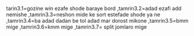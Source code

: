 tarin3.1=gozine win ezafe shode baraye bord
,tamrin3.2=adad ezafi add nemishe
,tamrin3.3=neshon mide ke sort estefade shode ya ne
,tamrin3.4=ba adad dadan be tol adad mar dorost mikone
,tamrin3.5=bmm mige
,tamrin3.6=kmm mige
,tamrin3.7= split jomlaro mige